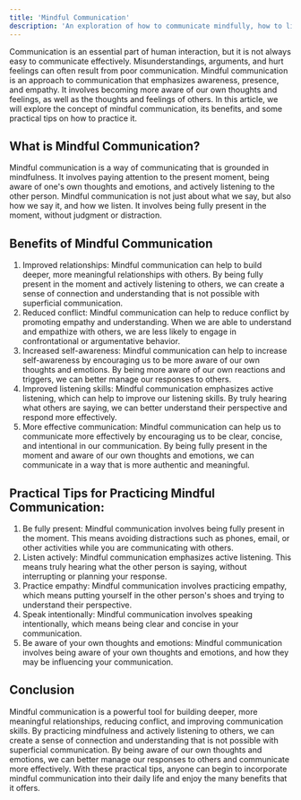```yaml
---
title: 'Mindful Communication'
description: 'An exploration of how to communicate mindfully, how to listen actively, and how to use non-violent communication practices.'
---
```




Communication is an essential part of human interaction, but it is not always easy to communicate effectively. Misunderstandings, arguments, and hurt feelings can often result from poor communication. Mindful communication is an approach to communication that emphasizes awareness, presence, and empathy. It involves becoming more aware of our own thoughts and feelings, as well as the thoughts and feelings of others. In this article, we will explore the concept of mindful communication, its benefits, and some practical tips on how to practice it.

## What is Mindful Communication?

Mindful communication is a way of communicating that is grounded in mindfulness. It involves paying attention to the present moment, being aware of one's own thoughts and emotions, and actively listening to the other person. Mindful communication is not just about what we say, but also how we say it, and how we listen. It involves being fully present in the moment, without judgment or distraction.

## Benefits of Mindful Communication

1.  Improved relationships: Mindful communication can help to build deeper, more meaningful relationships with others. By being fully present in the moment and actively listening to others, we can create a sense of connection and understanding that is not possible with superficial communication.
2.  Reduced conflict: Mindful communication can help to reduce conflict by promoting empathy and understanding. When we are able to understand and empathize with others, we are less likely to engage in confrontational or argumentative behavior.
3.  Increased self-awareness: Mindful communication can help to increase self-awareness by encouraging us to be more aware of our own thoughts and emotions. By being more aware of our own reactions and triggers, we can better manage our responses to others.
4.  Improved listening skills: Mindful communication emphasizes active listening, which can help to improve our listening skills. By truly hearing what others are saying, we can better understand their perspective and respond more effectively.
5.  More effective communication: Mindful communication can help us to communicate more effectively by encouraging us to be clear, concise, and intentional in our communication. By being fully present in the moment and aware of our own thoughts and emotions, we can communicate in a way that is more authentic and meaningful.
    

## Practical Tips for Practicing Mindful Communication:

1.  Be fully present: Mindful communication involves being fully present in the moment. This means avoiding distractions such as phones, email, or other activities while you are communicating with others.
2.  Listen actively: Mindful communication emphasizes active listening. This means truly hearing what the other person is saying, without interrupting or planning your response.
3.  Practice empathy: Mindful communication involves practicing empathy, which means putting yourself in the other person's shoes and trying to understand their perspective.
4.  Speak intentionally: Mindful communication involves speaking intentionally, which means being clear and concise in your communication.
5.  Be aware of your own thoughts and emotions: Mindful communication involves being aware of your own thoughts and emotions, and how they may be influencing your communication.
    

## Conclusion

Mindful communication is a powerful tool for building deeper, more meaningful relationships, reducing conflict, and improving communication skills. By practicing mindfulness and actively listening to others, we can create a sense of connection and understanding that is not possible with superficial communication. By being aware of our own thoughts and emotions, we can better manage our responses to others and communicate more effectively. With these practical tips, anyone can begin to incorporate mindful communication into their daily life and enjoy the many benefits that it offers.
